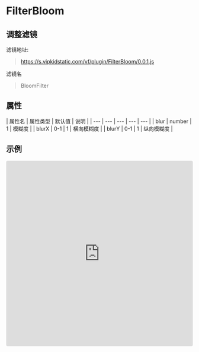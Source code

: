 # FilterBloom

## 调整滤镜
滤镜地址:
> https://s.vipkidstatic.com/vf/plugin/FilterBloom/0.0.1.js

滤镜名
> BloomFilter 

## 属性

| 属性名 | 属性类型 | 默认值 | 说明 |
| --- | --- | --- | --- | --- |
| blur | number | 1 | 模糊度 |
| blurX | 0-1 | 1 | 横向模糊度 |
| blurY | 0-1 | 1 | 纵向模糊度 |


## 示例

<iframe
     src="https://codesandbox.io/embed/filterbloom-loow4?fontsize=14&hidenavigation=1&theme=dark"
     style="width:100%; height:500px; border:0; border-radius: 4px; overflow:hidden;"
     title="bloomfilter"
     allow="accelerometer; ambient-light-sensor; camera; encrypted-media; geolocation; gyroscope; hid; microphone; midi; payment; usb; vr"
     sandbox="allow-forms allow-modals allow-popups allow-presentation allow-same-origin allow-scripts"
   ></iframe>